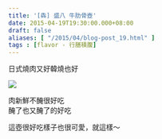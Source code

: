 ```yaml
---
title: '[犇] 盛八 牛肋骨壺'
date: 2015-04-19T19:30:00.000+08:00
draft: false
aliases: [ "/2015/04/blog-post_19.html" ]
tags : [flavor - 行膳積腹]
---
```


日式燒肉又好韓燒也好  

![](/images/morihachi.jpg)

肉新鮮不醃很好吃  
醃了也又醃了的好吃  
  
這壺很好吃樣子也很可愛，就這樣～
